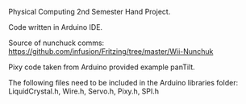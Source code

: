 Physical Computing 2nd Semester Hand Project.

Code written in Arduino IDE. 

Source of nunchuck comms: https://github.com/infusion/Fritzing/tree/master/Wii-Nunchuk

Pixy code taken from Arduino provided example panTilt.

The following files need to be included in the Arduino libraries folder: 
LiquidCrystal.h, Wire.h, Servo.h, Pixy.h, SPI.h




